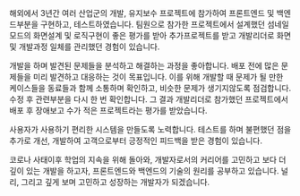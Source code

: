 해외에서 3년간 여러 산업군의 개발, 유지보수 프로젝트에 참가하여 프론트엔드 및 백엔드부분을 구현하고, 테스트하였습니다. 팀원으로 참가한 프로젝트에서 설계했던 섬네일 모드의 화면설계 및 로직구현이 좋은 평가를 받아 추가프로젝트를 받고 개발리더로 화면 및 개발과정 일체를 관리했던 경험이 있습니다. 

개발을 하며 발견된 문제들을 분석하고 해결하는 과정을 좋아합니다. 배포 전에 많은 문제들을 미리 발견하고 대응하는 것이 목표입니다. 이를 위해 개발할 때 문제가 될 만한 케이스들을 동료들과 함께 소통하며 확인하고, 비슷한 문제가 생기지않도록 점검합니다. 수정 후 관련부분을 다시 한 번 확인합니다. 그 결과 개발리더로 참가했던 프로젝트에서 배포 후 장애보고 수가 적은 프로젝트라는 평가를 받았습니다. 

사용자가 사용하기 편리한 시스템을 만들도록 노력합니다. 테스트를 하며 불편했던 점을 추가로 개선, 개발하여 고객으로부터 긍정적인 피드백을 받은 경험이 있습니다.

코로나 사태이후 학업의 지속을 위해 돌아와, 개발자로서의 커리어를 고민하고
보다 더 깊이 있는 개발을 하고자, 프론트엔드와 백엔드의 기술의 원리를 공부하고 있습니다. 
널리, 그리고 깊게 보며 고민하고 성장하는 개발자가 되겠습니다.
